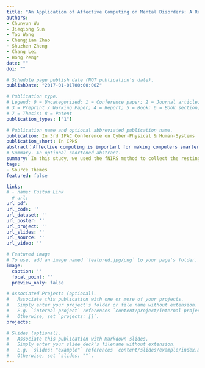 ```yaml
---
title: "An Application of Affective Computing on Mental Disorders: A Resting State fNIRS Study (Under Review)"
authors:
- Chunyun Wu
- Jieqiong Sun
- Tao Wang
- Chengjian Zhao
- Shuzhen Zheng
- Chang Lei
- Hong Peng*
date: ""
doi: ""

# Schedule page publish date (NOT publication's date).
publishDate: "2017-01-01T00:00:00Z"

# Publication type.
# Legend: 0 = Uncategorized; 1 = Conference paper; 2 = Journal article;
# 3 = Preprint / Working Paper; 4 = Report; 5 = Book; 6 = Book section;
# 7 = Thesis; 8 = Patent
publication_types: ["1"]

# Publication name and optional abbreviated publication name.
publication: In 3rd IFAC Conference on Cyber-Physical & Human-Systems
publication_short: In CPHS
abstract：Affective computing is important for making computers smarter. When emotion can be quantified, machines can understand it. This study aims to apply affective computing to mental disorders, and to classify healthy people and mentally illnesses. For this purpose, 85 subjects, including major depressive disorder patients, schizophrenia patients, and health control people were recruited to participate in resting state functional near infrared spectroscopy (fNIRS) experiment. We measured the changes in oxygenated blood concentration in the prefrontal cortex (PFC). We then used three types of correlation analysis methods to construct the functional connectivity matrices: Pearson correlation analysis (CORR), amplitude squared coherence coefficient (COH), and phase locking value (PLV). We performed the small-world model and centrality analysis based on these matrices. The results demonstrated the existence of a small-world model in both patients and healthy people’s brain networks. Furthermore, features such as the characteristic path length and betweenness centrality extracted from the functional connectivity matrix are helpful for classifying patients and healthy people, thus providing a method for detecting and identifying mental disorders.
# Summary. An optional shortened abstract.
summary: In this study, we used the fNIRS method to collect the resting state data of major depression (MDD) and schizophrenia (SCZ), and HC for the prefrontal cortex (PFC) region. The correlation of three datasets was calculated from the time domain, frequency domain, and phase domain. Moreover, based on correlation coefficient matrices, small-world model parameters such as Cp, Lp and other network model parameters such as degree centrality and betweenness centrality is calculated. The results suggest that mental disorders damage the local connectivity of the functional brain networks of patients, which is consistent with the results of earlier studies.
tags:
- Source Themes
featured: false

links:
# - name: Custom Link
  # url:
url_pdf: 
url_code: ''
url_dataset: ''
url_poster: ''
url_project: ''
url_slides: ''
url_source: ''
url_video: ''

# Featured image
# To use, add an image named `featured.jpg/png` to your page's folder. 
image:
  caption: ''
  focal_point: ""
  preview_only: false

# Associated Projects (optional).
#   Associate this publication with one or more of your projects.
#   Simply enter your project's folder or file name without extension.
#   E.g. `internal-project` references `content/project/internal-project/index.md`.
#   Otherwise, set `projects: []`.
projects:

# Slides (optional).
#   Associate this publication with Markdown slides.
#   Simply enter your slide deck's filename without extension.
#   E.g. `slides: "example"` references `content/slides/example/index.md`.
#   Otherwise, set `slides: ""`.
---
```

